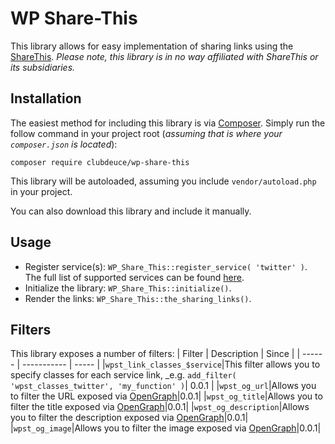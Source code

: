 # WP Share-This

This library allows for easy implementation of sharing links using the [ShareThis](https://sharethis.com). _*Please note,
this library is in no way affiliated with ShareThis or its subsidiaries.*_

## Installation ##

The easiest method for including this library is via [Composer](https://getcomposer.org). Simply run the follow command
in your project root (_assuming that is where your `composer.json` is located_):

`composer require clubdeuce/wp-share-this`

This library will be autoloaded, assuming you include `vendor/autoload.php` in your project.

You can also download this library and include it manually.

## Usage ##

+ Register service(s): `WP_Share_This::register_service( 'twitter' )`. The full list of supported services can be found [here](http://www.sharethis.com/support/customization/how-to-set-custom-buttons/).
+ Initialize the library: `WP_Share_This::initialize()`.
+ Render the links: `WP_Share_This::the_sharing_links()`.

## Filters ##

This library exposes a number of filters:
| Filter | Description | Since |
| ------ | ----------- | ----- |
|`wpst_link_classes_$service`|This filter allows you to specify classes for each service link, _e.g. `add_filter( 'wpst_classes_twitter', 'my_function' )`| 0.0.1 |
|`wpst_og_url`|Allows you to filter the URL exposed via [OpenGraph](https://ogp.me)|0.0.1|
|`wpst_og_title`|Allows you to filter the title exposed via [OpenGraph](https://ogp.me)|0.0.1|
|`wpst_og_description`|Allows you to filter the description exposed via [OpenGraph](https://ogp.me)|0.0.1|
|`wpst_og_image`|Allows you to filter the image exposed via [OpenGraph](https://ogp.me)|0.0.1|